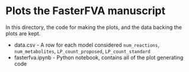 # Plots the FasterFVA manuscript

In this directory, the code for making the plots, and the data backing the plots are kept. 

* data.csv - A row for each model considered ``num_reactions``, ``num_metabolites``, ``LP_count_proposed``, ``LP_count_standard``
* fasterfva.ipynb - Python notebook, contains all of the plot generating code
